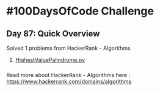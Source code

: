 # #100DaysOfCode Challenge
## Day 87: Quick Overview
Solved 1 problems from HackerRank - Algorithms
1. [HighestValuePalindrome.py](https://github.com/sandeep-krishna/100DaysOfCode/blob/master/Day%2087/HighestValuePalindrome.py)
### 
Read more about HackerRank - Algorithms here : https://www.hackerrank.com/domains/algorithms